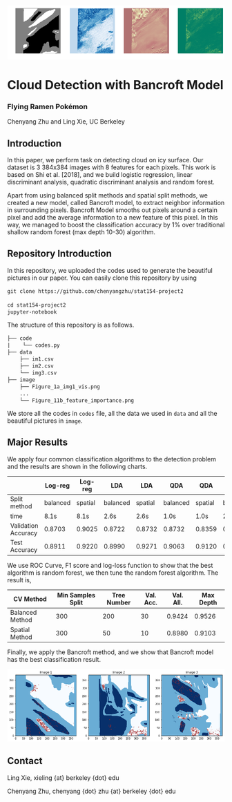 
![alt text](https://github.com/chenyangzhu/stat154-project2/raw/master/image/Figure_1a_img1_vis.png)

# Cloud Detection with Bancroft Model
### Flying Ramen Pokémon
Chenyang Zhu and Ling Xie, UC Berkeley

## Introduction
In this paper, we perform task on detecting cloud on icy surface. Our dataset is 3 384x384 images with 8 features for each pixels. This work is based on Shi et al. [2018], and we build logistic regression, linear discriminant analysis, quadratic discriminant analysis and random forest.

Apart from using balanced split methods and spatial split methods, we created a new model, called Bancroft model, to extract neighbor information in surrounding pixels. Bancroft Model smooths out pixels around a certain pixel and add the average information to a new feature of this pixel. In this way, we managed to boost the classification accuracy by 1% over traditional shallow random forest (max depth 10-30) algorithm.

## Repository Introduction

In this repository, we uploaded the codes used to generate the beautiful pictures in our paper. You can easily clone this repository by using
```
git clone https://github.com/chenyangzhu/stat154-project2

cd stat154-project2
jupyter-notebook
```

The structure of this repository is as follows.
```
├── code
|    └── codes.py
├── data
    ├── im1.csv
    ├── im2.csv
    └── img3.csv
├── image
    ├── Figure_1a_img1_vis.png
    ...
    └── Figure_11b_feature_importance.png
```
We store all the codes in `codes` file, all the data we used in `data` and all the beautiful pictures in `image`.



## Major Results

We apply four common classification algorithms to the detection problem and the results are shown in the following charts.

|                     | Log-reg  | Log-reg | LDA      | LDA     | QDA      | QDA     | Rand-forest | Rand-forest |
|---------------------|----------|---------|----------|---------|----------|---------|-------------|-------------|
| Split method        | balanced | spatial | balanced | spatial | balanced | spatial | balanced    | spatial     |
| time                | 8.1s     | 8.1s    | 2.6s     | 2.6s    | 1.0s     | 1.0s    | 283s        | 283s        |
| Validation Accuracy | 0.8703   | 0.9025  | 0.8722   | 0.8732  | 0.8732   | 0.8359  | 0.9534      | 0.9358      |
| Test Accuracy       | 0.8911   | 0.9220  | 0.8990   | 0.9271  | 0.9063   | 0.9120  | 0.9450      | 0.9300      |

We use ROC Curve, F1 score and log-loss function to show that the best algorithm is random forest, we then tune the random forest algorithm. The result is,

| CV Method       | Min Samples Split | Tree Number | Val. Acc. | Val. All. | Max Depth |
|-----------------|-------------------|-------------|-----------|-----------|-----------|
| Balanced Method | 300               | 200         | 30        | 0.9424    | 0.9526    |
| Spatial Method  | 300               | 50          | 10        | 0.8980    | 0.9103    |

Finally, we apply the Bancroft method, and we show that Bancroft model has the best classification result.

![alt text](https://github.com/chenyangzhu/stat154-project2/raw/master/image/Figure_11a_new_feature_vis.png)

## Contact

Ling Xie,  xieling {at} berkeley {dot} edu

Chenyang Zhu, chenyang {dot} zhu {at} berkeley {dot} edu
